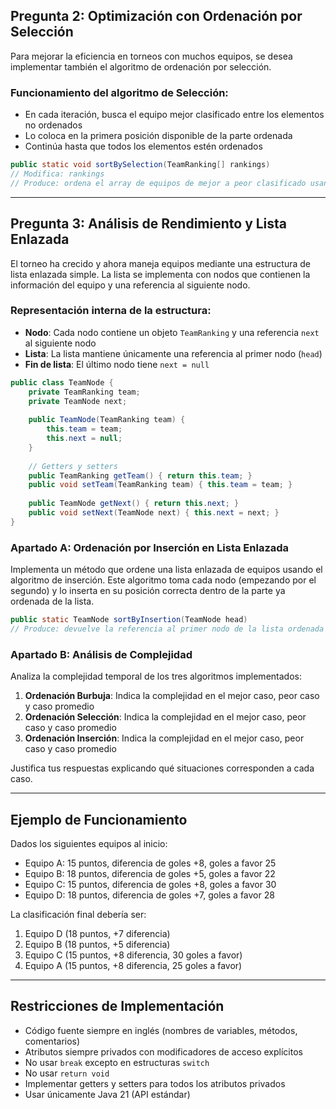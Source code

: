 
## Pregunta 2: Optimización con Ordenación por Selección

Para mejorar la eficiencia en torneos con muchos equipos, se desea implementar también el algoritmo de ordenación por selección.

### Funcionamiento del algoritmo de Selección:
- En cada iteración, busca el equipo mejor clasificado entre los elementos no ordenados
- Lo coloca en la primera posición disponible de la parte ordenada
- Continúa hasta que todos los elementos estén ordenados

```java
public static void sortBySelection(TeamRanking[] rankings)
// Modifica: rankings  
// Produce: ordena el array de equipos de mejor a peor clasificado usando ordenación por selección
```

---

## Pregunta 3: Análisis de Rendimiento y Lista Enlazada

El torneo ha crecido y ahora maneja equipos mediante una estructura de lista enlazada simple. La lista se implementa con nodos que contienen la información del equipo y una referencia al siguiente nodo.

### Representación interna de la estructura:
- **Nodo**: Cada nodo contiene un objeto `TeamRanking` y una referencia `next` al siguiente nodo
- **Lista**: La lista mantiene únicamente una referencia al primer nodo (`head`)
- **Fin de lista**: El último nodo tiene `next = null`

```java
public class TeamNode {
    private TeamRanking team;
    private TeamNode next;
    
    public TeamNode(TeamRanking team) {
        this.team = team;
        this.next = null;
    }
    
    // Getters y setters
    public TeamRanking getTeam() { return this.team; }
    public void setTeam(TeamRanking team) { this.team = team; }
    
    public TeamNode getNext() { return this.next; }
    public void setNext(TeamNode next) { this.next = next; }
}
```

### Apartado A: Ordenación por Inserción en Lista Enlazada

Implementa un método que ordene una lista enlazada de equipos usando el algoritmo de inserción. Este algoritmo toma cada nodo (empezando por el segundo) y lo inserta en su posición correcta dentro de la parte ya ordenada de la lista.

```java
public static TeamNode sortByInsertion(TeamNode head)
// Produce: devuelve la referencia al primer nodo de la lista ordenada de mejor a peor clasificado
```

### Apartado B: Análisis de Complejidad

Analiza la complejidad temporal de los tres algoritmos implementados:

1. **Ordenación Burbuja**: Indica la complejidad en el mejor caso, peor caso y caso promedio
2. **Ordenación Selección**: Indica la complejidad en el mejor caso, peor caso y caso promedio  
3. **Ordenación Inserción**: Indica la complejidad en el mejor caso, peor caso y caso promedio

Justifica tus respuestas explicando qué situaciones corresponden a cada caso.

---

## Ejemplo de Funcionamiento

Dados los siguientes equipos al inicio:
- Equipo A: 15 puntos, diferencia de goles +8, goles a favor 25
- Equipo B: 18 puntos, diferencia de goles +5, goles a favor 22  
- Equipo C: 15 puntos, diferencia de goles +8, goles a favor 30
- Equipo D: 18 puntos, diferencia de goles +7, goles a favor 28

La clasificación final debería ser:
1. Equipo D (18 puntos, +7 diferencia)
2. Equipo B (18 puntos, +5 diferencia)  
3. Equipo C (15 puntos, +8 diferencia, 30 goles a favor)
4. Equipo A (15 puntos, +8 diferencia, 25 goles a favor)

---

## Restricciones de Implementación

- Código fuente siempre en inglés (nombres de variables, métodos, comentarios)
- Atributos siempre privados con modificadores de acceso explícitos
- No usar `break` excepto en estructuras `switch`
- No usar `return void`
- Implementar getters y setters para todos los atributos privados
- Usar únicamente Java 21 (API estándar)
